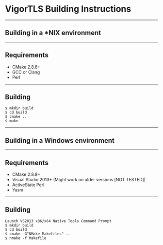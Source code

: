 VigorTLS Building Instructions
==============================
------------------------------

Building in a *NIX environment
------------------------------
----
## Requirements
* CMake 2.8.8+
* GCC or Clang
* Perl

----
## Building
	$ mkdir build
	$ cd build
	$ cmake ..
	$ make

------------------------------

Building in a Windows environment
---------------------------------
----
## Requirements
* CMake 2.8.8+
* Visual Studio 2013+ (Might work on older versions [NOT TESTED])
* ActiveState Perl
* Yasm

----
## Building
	Launch VS2013 x86/x64 Native Tools Command Prompt
	$ mkdir build
	$ cd build
	$ cmake -G"NMake Makefiles" ..
	$ nmake -f Makefile
